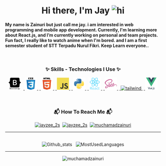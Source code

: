 <h1 align="center"> Hi there, I'm Jay <img src="https://user-images.githubusercontent.com/1303154/88677602-1635ba80-d120-11ea-84d8-d263ba5fc3c0.gif" width="28px" alt="hi"></h1>
<h4> My name is Zainuri but just call me jay. i am interested in web programming and mobile app development. Currently, I'm learning more about React.js, and I’m currently working on personal and team projects. Fun fact, I really like to watch anime when I'm bored. and I am a first semester student of STT Terpadu Nurul Fikri. Keep Learn everyone..</h4>
</br>
<h3 align="center">✨ Skills - Technologies I Use ✨</h3>
<div align="center" <a href="https://getbootstrap.com" target="_blank" rel="noreferrer"> <img src="https://raw.githubusercontent.com/devicons/devicon/master/icons/bootstrap/bootstrap-plain-wordmark.svg" alt="bootstrap" width="40" height="40"/></a> &nbsp;<a href="https://www.w3schools.com/css/" target="_blank" rel="noreferrer"> <img src="https://raw.githubusercontent.com/devicons/devicon/master/icons/css3/css3-original-wordmark.svg" alt="css3" width="40" height="40"/> </a> &nbsp;<a href="https://www.w3.org/html/" target="_blank" rel="noreferrer"> <img src="https://raw.githubusercontent.com/devicons/devicon/master/icons/html5/html5-original-wordmark.svg" alt="html5" width="40" height="40"/> </a> &nbsp;<a href="https://developer.mozilla.org/en-US/docs/Web/JavaScript" target="_blank" rel="noreferrer"> <img src="https://raw.githubusercontent.com/devicons/devicon/master/icons/javascript/javascript-original.svg" alt="javascript" width="40" height="40"/> </a> &nbsp;<a href="https://www.python.org" target="_blank" rel="noreferrer"> <img src="https://raw.githubusercontent.com/devicons/devicon/master/icons/python/python-original.svg" alt="python" width="40" height="40"/> </a> &nbsp;<a href="https://reactjs.org/" target="_blank" rel="noreferrer"> <img src="https://raw.githubusercontent.com/devicons/devicon/master/icons/react/react-original-wordmark.svg" alt="react" width="40" height="40"/> </a> &nbsp;<a href="https://sass-lang.com" target="_blank" rel="noreferrer"> <img src="https://raw.githubusercontent.com/devicons/devicon/master/icons/sass/sass-original.svg" alt="sass" width="40" height="40"/> </a> &nbsp;<a href="https://tailwindcss.com/" target="_blank" rel="noreferrer"> <img src="https://www.vectorlogo.zone/logos/tailwindcss/tailwindcss-icon.svg" alt="tailwind" width="40" height="40"/> </a> &nbsp;<a href="https://vuejs.org/" target="_blank" rel="noreferrer"> <img src="https://raw.githubusercontent.com/devicons/devicon/master/icons/vuejs/vuejs-original-wordmark.svg" alt="vuejs" width="40" height="40"/></a> </div>
</br>
</br>
<h3 align="center">📬 How To Reach Me 📬</h3>
<p align="center">
<a href="https://instagram.com/jayzee_2s" target="blank"><img align="center" src="https://cdn-icons-png.flaticon.com/512/1409/1409946.png" alt="jayzee_2s" height="40" width="38" /></a>&nbsp;
<a href="mailto:muchamadzainuri6@gmail.com" target="blank"><img align="center" src="https://cdn-icons-png.flaticon.com/512/732/732200.png" alt="jayzee_2s" height="48" width="38" /></a>&nbsp;
<a href="https://www.linkedin.com/in/muchamad-zainuri-a54a09251/" target="blank"><img align="center" src="https://cdn-icons-png.flaticon.com/512/3536/3536505.png" alt="muchamadzainuri" height="40" width="40" /></a>
</p>
<hr>
</br>
<div align="center">
    <img src="https://github-readme-stats.vercel.app/api?username=muchamadzainuri&show_icons=true&bg_color=DEG,050872,070335&theme=react" alt="Github_stats"/>
&nbsp;
    <img src="https://github-readme-stats.vercel.app/api/top-langs?username=muchamadzainuri&theme=react&show_icons=true&bg_color=DEG,070335,050872&title_color=ffffff" alt="MostUsedLanguages" height="195"/>
</div>
<hr>
<p align="center"> <img src="https://komarev.com/ghpvc/?username=muchamadzainuri&label=Profile%20views&color=0e75b6&style=flat" alt="muchamadzainuri" /> </p>
<!---
MuchamadZainuri/MuchamadZainuri is a ✨ special ✨ repository because its `README.md` (this file) appears on your GitHub profile.
You can click the Preview link to take a look at your changes.
--->
